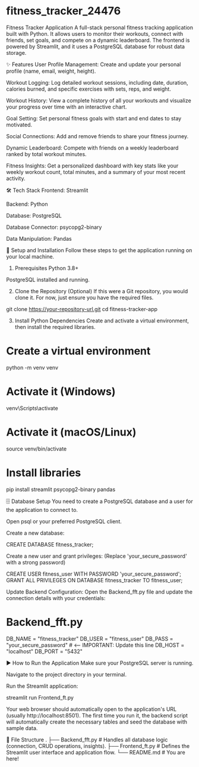 # fitness_tracker_24476

Fitness Tracker Application
A full-stack personal fitness tracking application built with Python. It allows users to monitor their workouts, connect with friends, set goals, and compete on a dynamic leaderboard. The frontend is powered by Streamlit, and it uses a PostgreSQL database for robust data storage.

✨ Features
User Profile Management: Create and update your personal profile (name, email, weight, height).

Workout Logging: Log detailed workout sessions, including date, duration, calories burned, and specific exercises with sets, reps, and weight.

Workout History: View a complete history of all your workouts and visualize your progress over time with an interactive chart.

Goal Setting: Set personal fitness goals with start and end dates to stay motivated.

Social Connections: Add and remove friends to share your fitness journey.

Dynamic Leaderboard: Compete with friends on a weekly leaderboard ranked by total workout minutes.

Fitness Insights: Get a personalized dashboard with key stats like your weekly workout count, total minutes, and a summary of your most recent activity.

🛠️ Tech Stack
Frontend: Streamlit

Backend: Python

Database: PostgreSQL

Database Connector: psycopg2-binary

Data Manipulation: Pandas

🚀 Setup and Installation
Follow these steps to get the application running on your local machine.

1. Prerequisites
Python 3.8+

PostgreSQL installed and running.

2. Clone the Repository (Optional)
If this were a Git repository, you would clone it. For now, just ensure you have the required files.

git clone https://your-repository-url.git
cd fitness-tracker-app

3. Install Python Dependencies
Create and activate a virtual environment, then install the required libraries.

# Create a virtual environment
python -m venv venv

# Activate it (Windows)
venv\Scripts\activate

# Activate it (macOS/Linux)
source venv/bin/activate

# Install libraries
pip install streamlit psycopg2-binary pandas

🗄️ Database Setup
You need to create a PostgreSQL database and a user for the application to connect to.

Open psql or your preferred PostgreSQL client.

Create a new database:

CREATE DATABASE fitness_tracker;

Create a new user and grant privileges:
(Replace 'your_secure_password' with a strong password)

CREATE USER fitness_user WITH PASSWORD 'your_secure_password';
GRANT ALL PRIVILEGES ON DATABASE fitness_tracker TO fitness_user;

Update Backend Configuration:
Open the Backend_fft.py file and update the connection details with your credentials:

# Backend_fft.py

DB_NAME = "fitness_tracker"
DB_USER = "fitness_user"
DB_PASS = "your_secure_password" # <-- IMPORTANT: Update this line
DB_HOST = "localhost"
DB_PORT = "5432"

▶️ How to Run the Application
Make sure your PostgreSQL server is running.

Navigate to the project directory in your terminal.

Run the Streamlit application:

streamlit run Frontend_ft.py

Your web browser should automatically open to the application's URL (usually http://localhost:8501). The first time you run it, the backend script will automatically create the necessary tables and seed the database with sample data.

📁 File Structure
.
├── Backend_fft.py      # Handles all database logic (connection, CRUD operations, insights).
├── Frontend_ft.py      # Defines the Streamlit user interface and application flow.
└── README.md           # You are here!
